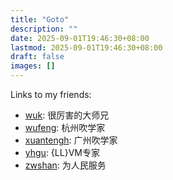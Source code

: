 ```yaml
---
title: "Goto"
description: ""
date: 2025-09-01T19:46:30+08:00
lastmod: 2025-09-01T19:46:30+08:00
draft: false
images: []
---
```


Links to my friends:

- [wuk](https://wu-kan.cn/): 很厉害的大师兄
- [wufeng](https://www.zhangty15226.com/): 杭州吹学家
- [xuantengh](https://huangxt.com/): 广州吹学家
- [yhgu](https://yhgu2000.github.io/): {LL}VM专家
- [zwshan](https://zwshan.github.io/): 为人民服务
